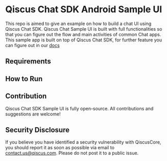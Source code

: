 # Qiscus Chat SDK Android Sample UI

This repo is aimed to give an example on how to build a chat UI using Qiscus Chat SDK. Qiscus Chat Sample UI is built with full functionalities so that you can figure out the flow and main activities of common Chat apps. This sample app is built on top of Qiscus Chat SDK, for further feature you can figure out in our [docs](https://docs.qiscus.com/android/latest/introduction)

## Requirements



## How to Run



## Contribution
Qiscus Chat SDK Sample UI is fully open-source. All contributions and suggestions are welcome!

## Security Disclosure

If you believe you have identified a security vulnerability with QiscusCore, you should report it as soon as possible via email to contact.us@qiscus.com. Please do not post it to a public issue.